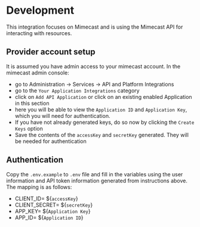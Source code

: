 # Development

This integration focuses on Mimecast and is using the Mimecast API for
interacting with resources.

## Provider account setup

It is assumed you have admin access to your mimecast account. In the mimecast
admin console:

- go to Administration -> Services -> API and Platform Integrations
- go to the `Your Application Integrations` category
- click on `Add API Application` or click on an existing enabled Application in
  this section
- here you will be able to view the `Application ID` and `Application Key`,
  which you will need for authentication.
- If you have not already generated keys, do so now by clicking the
  `Create Keys` option
- Save the contents of the `accessKey` and `secretKey` generated. They will be
  needed for authentication

## Authentication

Copy the `.env.example` to `.env` file and fill in the variables using the user
information and API token information generated from instructions above. The
mapping is as follows:

- CLIENT_ID= ${`accessKey`}
- CLIENT_SECRET= ${`secretKey`}
- APP_KEY= ${`Application Key`}
- APP_ID= ${`Application ID`}
